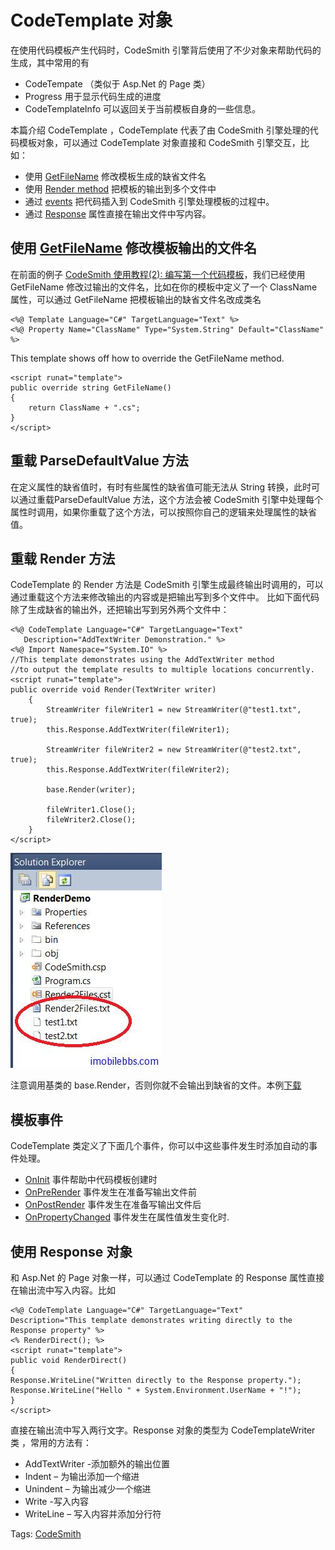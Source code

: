 # CodeTemplate 对象

在使用代码模板产生代码时，CodeSmith 引擎背后使用了不少对象来帮助代码的生成，其中常用的有

- CodeTempate （类似于 Asp.Net 的 Page 类）
- Progress 用于显示代码生成的进度
- CodeTemplateInfo 可以返回关于当前模板自身的一些信息。

本篇介绍 CodeTemplate ，CodeTemplate 代表了由 CodeSmith 引擎处理的代码模板对象，可以通过 CodeTemplate 对象直接和 CodeSmith 引擎交互，比如：

- 使用 [GetFileName](http://docs.codesmithtools.com/display/Generator/Overriding+the+GetFileName+Method) 修改模板生成的缺省文件名
- 使用 [Render method](http://docs.codesmithtools.com/display/Generator/Overriding+the+Render+Method) 把模板的输出到多个文件中
- 通过 [events](http://docs.codesmithtools.com/display/Generator/Template+Events)   把代码插入到 CodeSmith 引擎处理模板的过程中。
- 通过 [Response](http://docs.codesmithtools.com/display/Generator/The+Response+Property) 属性直接在输出文件中写内容。

## 使用 [GetFileName](http://docs.codesmithtools.com/display/Generator/Overriding+the+GetFileName+Method) 修改模板输出的文件名

在前面的例子 [CodeSmith 使用教程(2): 编写第一个代码模板](http://www.imobilebbs.com/wordpress/archives/4182)，我们已经使用 GetFileName 修改过输出的文件名，比如在你的模板中定义了一个 ClassName 属性，可以通过 GetFileName 把模板输出的缺省文件名改成类名

```
<%@ Template Language="C#" TargetLanguage="Text" %>
<%@ Property Name="ClassName" Type="System.String" Default="ClassName" %>
```

This template shows off how to override the GetFileName method.

```
<script runat="template">
public override string GetFileName()
{
    return ClassName + ".cs";
}
</script>
```

## 重载 ParseDefaultValue 方法

在定义属性的缺省值时，有时有些属性的缺省值可能无法从 String 转换，此时可以通过重载ParseDefaultValue 方法，这个方法会被 CodeSmith 引擎中处理每个属性时调用，如果你重载了这个方法，可以按照你自己的逻辑来处理属性的缺省值。

## 重载 Render 方法

CodeTemplate 的 Render 方法是 CodeSmith 引擎生成最终输出时调用的，可以通过重载这个方法来修改输出的内容或是把输出写到多个文件中。
比如下面代码除了生成缺省的输出外，还把输出写到另外两个文件中：

```
<%@ CodeTemplate Language="C#" TargetLanguage="Text"
   Description="AddTextWriter Demonstration." %>
<%@ Import Namespace="System.IO" %>
//This template demonstrates using the AddTextWriter method
//to output the template results to multiple locations concurrently.
<script runat="template">
public override void Render(TextWriter writer)
    {
        StreamWriter fileWriter1 = new StreamWriter(@"test1.txt", true);
        this.Response.AddTextWriter(fileWriter1);

        StreamWriter fileWriter2 = new StreamWriter(@"test2.txt", true);
        this.Response.AddTextWriter(fileWriter2);

        base.Render(writer);

        fileWriter1.Close();
        fileWriter2.Close();
    }
</script>
```

![第16张](images/16.png)

注意调用基类的 base.Render，否则你就不会输出到缺省的文件。本例[下载](http://www.imobilebbs.com/download/codesmith/RenderDemo.zip)

## 模板事件

CodeTemplate 类定义了下面几个事件，你可以中这些事件发生时添加自动的事件处理。

- [OnInit](http://docs.codesmithtools.com/display/Generator/The+OnInit+Event) 事件帮助中代码模板创建时
- [OnPreRender](http://docs.codesmithtools.com/display/Generator/The+OnPreRender+Event) 事件发生在准备写输出文件前
- [OnPostRender](http://docs.codesmithtools.com/display/Generator/The+OnPostRender+Event) 事件发生在准备写输出文件后
- [OnPropertyChanged](http://docs.codesmithtools.com/display/Generator/The+OnPropertyChanged+Events) 事件发生在属性值发生变化时.

## 使用 Response 对象

和 Asp.Net 的 Page 对象一样，可以通过 CodeTemplate 的 Response 属性直接在输出流中写入内容。比如

```
<%@ CodeTemplate Language="C#" TargetLanguage="Text"
Description="This template demonstrates writing directly to the Response property" %>
<% RenderDirect(); %>
<script runat="template">
public void RenderDirect()
{
Response.WriteLine("Written directly to the Response property.");
Response.WriteLine("Hello " + System.Environment.UserName + "!");
}
</script>
```

直接在输出流中写入两行文字。Response 对象的类型为 CodeTemplateWriter 类 ，常用的方法有：

- AddTextWriter -添加额外的输出位置
- Indent – 为输出添加一个缩进
- Unindent – 为输出减少一个缩进
- Write -写入内容
- WriteLine – 写入内容并添加分行符

Tags: [CodeSmith](http://www.imobilebbs.com/wordpress/archives/tag/codesmith)

